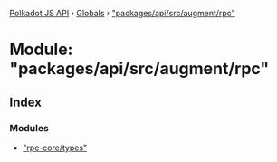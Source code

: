 [Polkadot JS API](../README.md) › [Globals](../globals.md) › ["packages/api/src/augment/rpc"](_packages_api_src_augment_rpc_.md)

# Module: "packages/api/src/augment/rpc"

## Index

### Modules

* ["rpc-core/types"](_packages_api_src_augment_rpc_._rpc_core_types_.md)
